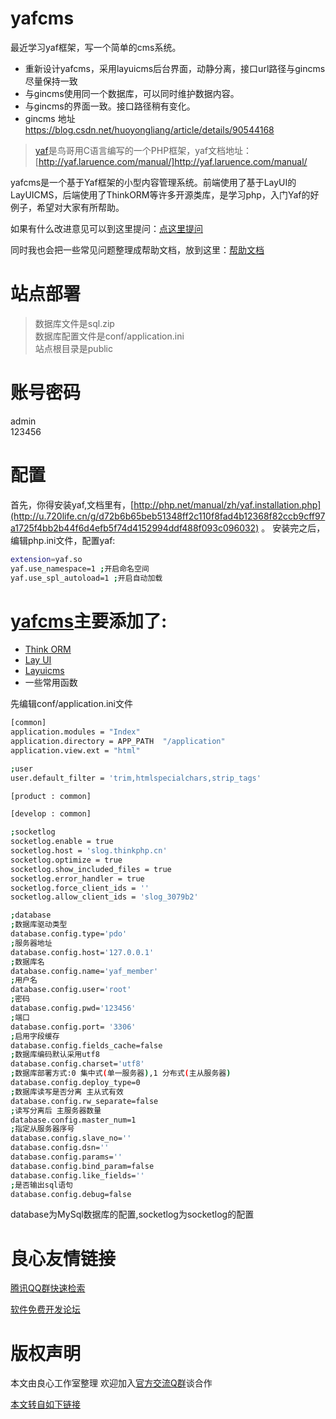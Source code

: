 # yafcms  
最近学习yaf框架，写一个简单的cms系统。

* 重新设计yafcms，采用layuicms后台界面，动静分离，接口url路径与gincms尽量保持一致
* 与gincms使用同一个数据库，可以同时维护数据内容。
* 与gincms的界面一致。接口路径稍有变化。
* gincms 地址 https://blog.csdn.net/huoyongliang/article/details/90544168

>[yaf](http://u.720life.cn/g/54145d0471d91890860f7f8463c030466225fbc5bd5dba62141ebc92dc7fb505)是鸟哥用C语言编写的一个PHP框架，yaf文档地址：[http://yaf.laruence.com/manual/]http://yaf.laruence.com/manual/

yafcms是一个基于Yaf框架的小型内容管理系统。前端使用了基于LayUI的LayUICMS，后端使用了ThinkORM等许多开源类库，是学习php，入门Yaf的好例子，希望对大家有所帮助。

如果有什么改进意见可以到这里提问：[点这里提问](http://u.720life.cn/g/2e71d0f0a5c601172267ba20d3a43c6e5925adfa3c608d8cb690d7421b88ec6f88f0f85f2b37e7d3b2ad24240ba7def5)

同时我也会把一些常见问题整理成帮助文档，放到这里：[帮助文档](http://u.720life.cn/g/ce3f6174933242f367d8a4cd3fa79ded130e51b814513fb53f91bc60323142e53ff037499d2091a1ab459f83d25f2e4d)

# 站点部署
> 数据库文件是sql.zip  
> 数据库配置文件是conf/application.ini  
> 站点根目录是public  

# 账号密码
admin  
123456

# 配置
首先，你得安装yaf,文档里有，[http://php.net/manual/zh/yaf.installation.php](http://u.720life.cn/g/d72b6b65beb51348ff2c110f8fad4b12368f82ccb9cff97a1725f4bb2b44f6d4efb5f74d4152994ddf488f093c096032) 。
安装完之后，编辑php.ini文件，配置yaf:
```sh
extension=yaf.so
yaf.use_namespace=1 ;开启命名空间
yaf.use_spl_autoload=1 ;开启自动加载
```
# [yafcms](http://u.720life.cn/g/2e71d0f0a5c601172267ba20d3a43c6e5925adfa3c608d8cb690d7421b88ec6fdc8822a9db8090d750487ba46eeafe96)主要添加了:   
* [Think ORM](http://u.720life.cn/g/2ef919c988b0e4d820d8befd5d089d778c91a28eb9821c330ddb47bb9beee6c6ff31c765aeae26eca60848936bb409ddc892ce01278eb168572e0055e1f3b3f5)  
* [Lay UI](http://u.720life.cn/g/330802d232849288787f1cd346adeee341ba5458233285bf444ffecff43d7f06)  
* [Layuicms](http://u.720life.cn/g/2e71d0f0a5c601172267ba20d3a43c6e2409a82d5bd2a83cade8d109634cd1f5891815172f67de3974efdbca397ca8e3)  
* 一些常用函数  

先编辑conf/application.ini文件
```sh
[common]
application.modules = "Index"
application.directory = APP_PATH  "/application"
application.view.ext = "html"

;user
user.default_filter = 'trim,htmlspecialchars,strip_tags'

[product : common]

[develop : common]

;socketlog
socketlog.enable = true
socketlog.host = 'slog.thinkphp.cn'
socketlog.optimize = true
socketlog.show_included_files = true
socketlog.error_handler = true
socketlog.force_client_ids = ''
socketlog.allow_client_ids = 'slog_3079b2'

;database
;数据库驱动类型
database.config.type='pdo'
;服务器地址
database.config.host='127.0.0.1'
;数据库名
database.config.name='yaf_member'
;用户名
database.config.user='root'
;密码
database.config.pwd='123456'
;端口
database.config.port= '3306'
;启用字段缓存
database.config.fields_cache=false
;数据库编码默认采用utf8
database.config.charset='utf8'
;数据库部署方式:0 集中式(单一服务器),1 分布式(主从服务器)
database.config.deploy_type=0
;数据库读写是否分离 主从式有效
database.config.rw_separate=false
;读写分离后 主服务器数量
database.config.master_num=1
;指定从服务器序号
database.config.slave_no=''
database.config.dsn=''
database.config.params='' 
database.config.bind_param=false  
database.config.like_fields=''
;是否输出sql语句
database.config.debug=false
```
database为MySql数据库的配置,socketlog为socketlog的配置




 # 良心友情链接

[腾讯QQ群快速检索](http://u.720life.cn/s/8cf73f7c)

[软件免费开发论坛](http://u.720life.cn/s/bbb01dc0)

# 版权声明 

本文由良心工作室整理 欢迎加入[官方交流Q群](https://u.720life.cn/s/f2316816)谈合作

[本文转自如下链接](http://u.720life.cn/g/2e71d0f0a5c601172267ba20d3a43c6e37226372f254dce6d409e9e4223f4c08319b39c02dbf75a2e7c98969ed5c4f44f2ca3143909044f617244db403187c9f)